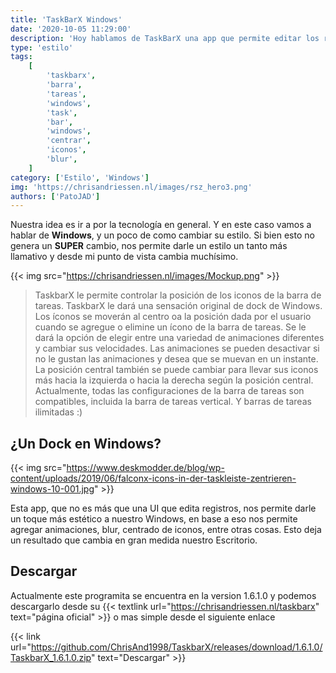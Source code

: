 ```yaml
---
title: 'TaskBarX Windows'
date: '2020-10-05 11:29:00'
description: 'Hoy hablamos de TaskBarX una app que permite editar los registros para mejorar la visualizacion de la Barra de Tareas.'
type: 'estilo'
tags:
    [
        'taskbarx',
        'barra',
        'tareas',
        'windows',
        'task',
        'bar',
        'windows',
        'centrar',
        'iconos',
        'blur',
    ]
category: ['Estilo', 'Windows']
img: 'https://chrisandriessen.nl/images/rsz_hero3.png'
authors: ['PatoJAD']
---
```


Nuestra idea es ir a por la tecnología en general. Y en este caso vamos a hablar de **Windows**, y un poco de como cambiar su estilo. Si bien esto no genera un **SUPER** cambio, nos permite darle un estilo un tanto más llamativo y desde mi punto de vista cambia muchísimo.

{{< img src="https://chrisandriessen.nl/images/Mockup.png" >}}

> TaskbarX le permite controlar la posición de los iconos de la barra de tareas. TaskbarX le dará una sensación original de dock de Windows. Los íconos se moverán al centro oa la posición dada por el usuario cuando se agregue o elimine un ícono de la barra de tareas. Se le dará la opción de elegir entre una variedad de animaciones diferentes y cambiar sus velocidades. Las animaciones se pueden desactivar si no le gustan las animaciones y desea que se muevan en un instante. La posición central también se puede cambiar para llevar sus iconos más hacia la izquierda o hacia la derecha según la posición central. Actualmente, todas las configuraciones de la barra de tareas son compatibles, incluida la barra de tareas vertical. Y barras de tareas ilimitadas :)

## ¿Un Dock en Windows?

{{< img src="https://www.deskmodder.de/blog/wp-content/uploads/2019/06/falconx-icons-in-der-taskleiste-zentrieren-windows-10-001.jpg" >}}

Esta app, que no es más que una UI que edita registros, nos permite darle un toque más estético a nuestro Windows, en base a eso nos permite agregar animaciones, blur, centrado de iconos, entre otras cosas. Esto deja un resultado que cambia en gran medida nuestro Escritorio.

## Descargar

Actualmente este programita se encuentra en la version 1.6.1.0 y podemos descargarlo desde su {{< textlink url="https://chrisandriessen.nl/taskbarx" text="página oficial" >}} o mas simple desde el siguiente enlace

{{< link url="https://github.com/ChrisAnd1998/TaskbarX/releases/download/1.6.1.0/TaskbarX_1.6.1.0.zip" text="Descargar" >}}
